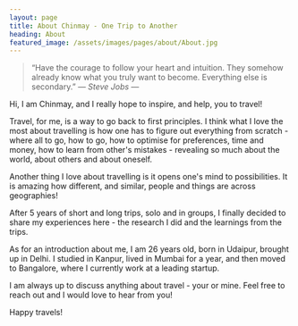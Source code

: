 ```yaml
---
layout: page
title: About Chinmay - One Trip to Another
heading: About
featured_image: /assets/images/pages/about/About.jpg
---
```


>“Have the courage to follow your heart and intuition. They somehow already know what you truly want to become. Everything else is secondary.” <cite>― Steve Jobs ―</cite>

Hi, I am Chinmay, and I really hope to inspire, and help, you to travel!

Travel, for me, is a way to go back to first principles. I think what I love the most about travelling is how one has to figure out everything from scratch - where all to go, how to go, how to optimise for preferences, time and money, how to learn from other's mistakes - revealing so much about the world, about others and about oneself.

Another thing I love about travelling is it opens one's mind to possibilities. It is amazing how different, and similar, people and things are across geographies!

After 5 years of short and long trips, solo and in groups, I finally decided to share my experiences here - the research I did and the learnings from the trips.

As for an introduction about me, I am 26 years old, born in Udaipur, brought up in Delhi. I studied in Kanpur, lived in Mumbai for a year, and then moved to Bangalore, where I currently work at a leading startup.

I am always up to discuss anything about travel - your or mine. Feel free to reach out and I would love to hear from you!

Happy travels!
